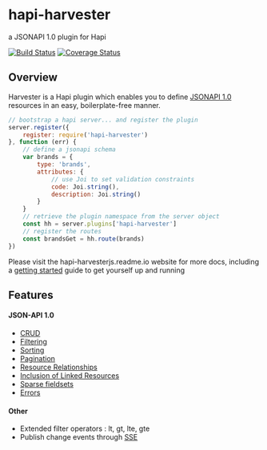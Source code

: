 # hapi-harvester

a JSONAPI 1.0 plugin for Hapi

[![Build Status](https://travis-ci.org/agco/hapi-harvester.svg?branch=develop)](https://travis-ci.org/agco/hapi-harvester)
[![Coverage Status](https://coveralls.io/repos/agco/hapi-harvester/badge.svg?branch=feature%2Fhh-30&service=github)](https://coveralls.io/github/agco/hapi-harvester?branch=develop)

## Overview

Harvester is a Hapi plugin which enables you to define [JSONAPI 1.0](http://jsonapi.org) resources in an easy, boilerplate-free manner.  

```js
// bootstrap a hapi server... and register the plugin
server.register({
    register: require('hapi-harvester')
}, function (err) {
    // define a jsonapi schema 
    var brands = {
        type: 'brands',
        attributes: {
            // use Joi to set validation constraints
            code: Joi.string(),
            description: Joi.string()
        }
    }
    // retrieve the plugin namespace from the server object
    const hh = server.plugins['hapi-harvester']
    // register the routes 
    const brandsGet = hh.route(brands)
})
```

Please visit the hapi-harvesterjs.readme.io website for more docs, including a [getting started](https://hapi-harvesterjs.readme.io/docs/getting-started) guide to get yourself up and running 


## Features

#### JSON-API 1.0 

- [CRUD](http://jsonapi.org/format/#crud)
- [Filtering](http://jsonapi.org/format/#fetching-filtering)
- [Sorting](http://jsonapi.org/format/#fetching-sorting)
- [Pagination](http://jsonapi.org/format/#fetching-pagination)
- [Resource Relationships](http://jsonapi.org/format/#document-structure-resource-relationships) 
- [Inclusion of Linked Resources](http://jsonapi.org/format/#fetching-includes)
- [Sparse fieldsets](http://jsonapi.org/format/#fetching-sparse-fieldsets)
- [Errors](http://jsonapi.org/format/#errors)

#### Other  

- Extended filter operators : lt, gt, lte, gte
- Publish change events through [SSE](http://www.w3.org/TR/eventsource/) 




